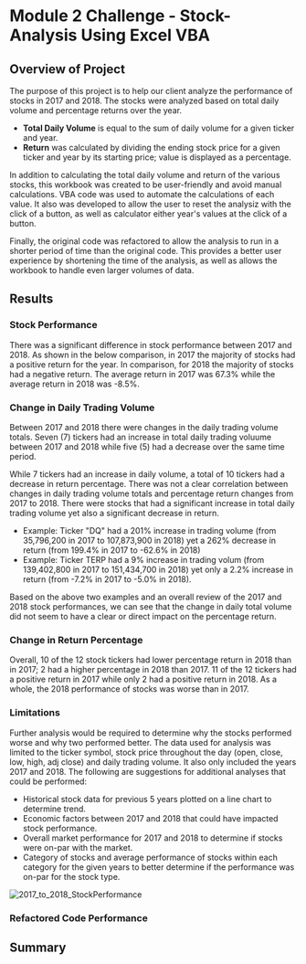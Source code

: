 # Module 2 Challenge - Stock-Analysis Using Excel VBA


## Overview of Project
The purpose of this project is to help our client analyze the performance of stocks in 2017 and 2018. The stocks were analyzed based on total daily volume and percentage returns over the year. 
- **Total Daily Volume** is equal to the sum of daily volume for a given ticker and year. 
- **Return** was calculated by dividing the ending stock price for a given ticker and year by its starting price; value is displayed as a percentage.

In addition to calculating the total daily volume and return of the various stocks, this workbook was created to be user-friendly and avoid manual calculations. VBA code was used to automate the calculations of each value. It also was developed to allow the user to reset the analysiz with the click of a button, as well as calculator either year's values at the click of a button. 

Finally, the original code was refactored to allow the analysis to run in a shorter period of time than the original code. This provides a better user experience by shortening the time of the analysis, as well as allows the workbook to handle even larger volumes of data. 

## Results

### Stock Performance
There was a significant difference in stock performance between 2017 and 2018. As shown in the below comparison, in 2017 the majority of stocks had a positive return for the year. In comparison, for 2018 the majority of stocks had a negative return. The average return in 2017 was 67.3% while the average return in 2018 was -8.5%. 

### Change in Daily Trading Volume
Between 2017 and 2018 there were changes in the daily trading volume totals. Seven (7) tickers had an increase in total daily trading voluume between 2017 and 2018 while five (5) had a decrease over the same time period. 

While 7 tickers had an increase in daily volume, a total of 10 tickers had a decrease in return percentage. There was not a clear correlation between changes in daily trading volume totals and percentage return changes from 2017 to 2018. There were stocks that had a significant increase in total daily trading volume yet also a significant decrease in return. 
- Example: Ticker "DQ" had a 201% increase in trading volume (from 35,796,200 in 2017 to 107,873,900 in 2018) yet a 262% decrease in return (from 199.4% in 2017 to -62.6% in 2018)
- Example: Ticker TERP had a 9% increase in trading volum (from 139,402,800 in 2017 to 151,434,700 in 2018) yet only a 2.2% increase in return (from -7.2% in 2017 to -5.0% in 2018).

Based on the above two examples and an overall review of the 2017 and 2018 stock performances, we can see that the change in daily total volume did not seem to have a clear or direct impact on the percentage return.

### Change in Return Percentage
Overall, 10 of the 12 stock tickers had lower percentage return in 2018 than in 2017; 2 had a higher percentage in 2018 than 2017. 11 of the 12 tickers had a positive return in 2017 while only 2 had a positive return in 2018. As a whole, the 2018 performance of stocks was worse than in 2017. 

### Limitations
Further analysis would be required to determine why the stocks performed worse and why two performed better. The data used for analysis was limited to the ticker symbol, stock price throughout the day (open, close, low, high, adj close) and daily trading volume. It also only included the years 2017 and 2018. The following are suggestions for additional analyses that could be performed:
 - Historical stock data for previous 5 years plotted on a line chart to determine trend.
 - Economic factors between 2017 and 2018 that could have impacted stock performance. 
 - Overall market performance for 2017 and 2018 to determine if stocks were on-par with the market.
 - Category of stocks and average performance of stocks within each category for the given years to better determine if the performance was on-par for the stock type.

![2017_to_2018_StockPerformance](https://user-images.githubusercontent.com/93630042/142767828-08f1d8bb-6dd1-4545-a450-1dcf6b1e5d20.png)

### Refactored Code Performance

## Summary
